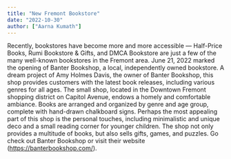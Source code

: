 ```yaml
---
title: "New Fremont Bookstore"
date: "2022-10-30"
author: ["Aarna Kumath"]
---
```


Recently, bookstores have become more and more accessible — Half-Price Books, Rumi Bookstore & Gifts, and DMCA Bookstore are just a few of the many well-known bookstores in the Fremont area. June 21, 2022 marked the opening of Banter Bookshop, a local, independently owned bookstore. A dream project of Amy Holmes Davis, the owner of Banter Bookshop, this shop provides customers with the latest book releases, including various genres for all ages. The small shop, located in the Downtown Fremont shopping district on Capitol Avenue, endows a homely and comfortable ambiance. Books are arranged and organized by genre and age group, complete with hand-drawn chalkboard signs. Perhaps the most appealing part of this shop is the personal touches, including minimalistic and unique deco and a small reading corner for younger children. The shop not only provides a multitude of books, but also sells gifts, games, and puzzles. Go check out Banter Bookshop or visit their website (https://banterbookshop.com/).
